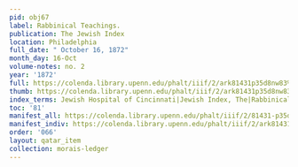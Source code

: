```yaml
---
pid: obj67
label: Rabbinical Teachings.
publication: The Jewish Index
location: Philadelphia
full_date: " October 16, 1872"
month_day: 16-Oct
volume-notes: no. 2
year: '1872'
full: https://colenda.library.upenn.edu/phalt/iiif/2/ark81431p35d8nw83%2FSHA256E-s7683873--bf3c6869da613bc9b144a07004cd48ae44d420f549f3975982e730a97e1cb1e8.jpeg/full/3500,/0/default.jpg
thumb: https://colenda.library.upenn.edu/phalt/iiif/2/ark81431p35d8nw83%2FSHA256E-s7683873--bf3c6869da613bc9b144a07004cd48ae44d420f549f3975982e730a97e1cb1e8.jpeg/full/!200,200/0/default.jpg
index_terms: Jewish Hospital of Cincinnati|Jewish Index, The|Rabbinical Teachings
toc: '81'
manifest_all: https://colenda.library.upenn.edu/phalt/iiif/2/81431-p35d8nw83/manifest
manifest_indiv: https://colenda.library.upenn.edu/phalt/iiif/2/ark81431p35d8nw83%2FSHA256E-s7683873--bf3c6869da613bc9b144a07004cd48ae44d420f549f3975982e730a97e1cb1e8.jpeg
order: '066'
layout: qatar_item
collection: morais-ledger
---
```


